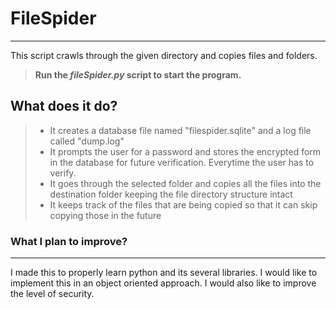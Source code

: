 # FileSpider

***

This script crawls through the given directory and copies files and folders.

 > **Run the *fileSpider.py* script to start the program.**

## What does it do?

> - It creates a database file named "filespider.sqlite" and a log file called "dump.log"
> - It prompts the user for a password and stores the encrypted form in the database for future verification. Everytime the user has to verify.
> - It goes through the selected folder and copies all the files into the destination folder keeping the file directory structure intact
> - It keeps track of the files that are being copied so that it can skip copying those in the future

### What I plan to improve?

***

I made this to properly learn python and its several libraries. I would like to implement this in an object oriented approach.
I would also like to improve the level of security.
